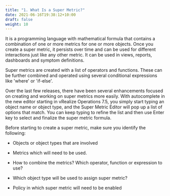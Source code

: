 ```yaml
---
title: "1. What Is a Super Metric?"
date: 2021-06-16T19:38:12+10:00
draft: false
weight: 10
---
```


It is a programming language with mathematical formula that contains a combination of one or more metrics for one or more objects. Once you create a super metric, it persists over time and can be used for different interactions just like any other metric. It can be used in views, reports, dashboards and symptom definitions.

Super metrics are created with a list of operators and functions. These can be further combined and operated using several conditional expressions like 'where' or 'if-else'.

Over the last few releases, there have been several enhancements focused on creating and working on super metrics more easily. With autocomplete in the new editor starting in vRealize Operations 7.5, you simply start typing an object name or object type, and the Super Metric Editor will pop up a list of options that match. You can keep typing to refine the list and then use Enter key to select and finalize the super metric formula.

Before starting to create a super metric, make sure you identify the following:

-   Objects or object types that are involved

-   Metrics which will need to be used.

-   How to combine the metrics? Which operator, function or expression to use?

-   Which object type will be used to assign super metric?

-   Policy in which super metric will need to be enabled
